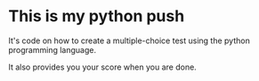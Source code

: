 # This is my python push

It's code on how to create a multiple-choice test using the python programming language.

It also provides you your score when you are done.
